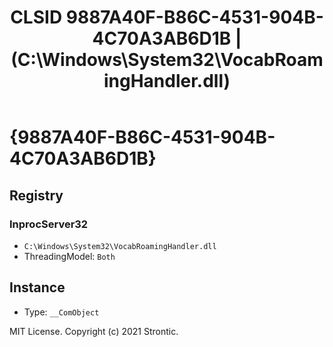 ﻿---
title: "CLSID 9887A40F-B86C-4531-904B-4C70A3AB6D1B | (C:\\Windows\\System32\\VocabRoamingHandler.dll)"
excerpt: What is COM-Object CLSID 9887A40F-B86C-4531-904B-4C70A3AB6D1B?
---

# {9887A40F-B86C-4531-904B-4C70A3AB6D1B}


## Registry


### InprocServer32

* `C:\Windows\System32\VocabRoamingHandler.dll`
* ThreadingModel: `Both`

## Instance

* Type: `__ComObject`

MIT License. Copyright (c) 2021 Strontic.


